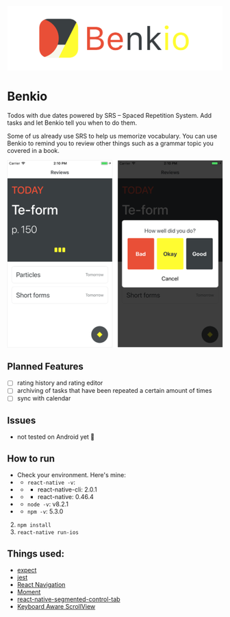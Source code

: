 <h3 align="center">
  <img src="/assets/banner.png" alt="Benkio icon" />
</h3>

# Benkio
Todos with due dates powered by SRS – Spaced Repetition System. Add tasks and let Benkio tell you when to do them.

Some of us already use SRS to help us memorize vocabulary. You can use Benkio to remind you to review other things such as a grammar topic you covered in a book.


<img src="/assets/screenshots.png" alt="screenshots" width="772"/>


## Planned Features
- [ ] rating history and rating editor
- [ ] archiving of tasks that have been repeated a certain amount of times
- [ ] sync with calendar

## Issues
- not tested on Android yet 🤷‍

## How to run
- Check your environment. Here's mine:
- - `react-native -v`:
- - - react-native-cli: 2.0.1
- - - react-native: 0.46.4
- - `node -v`: v8.2.1
- - `npm -v`: 5.3.0
2. `npm install`
3. `react-native run-ios`

## Things used:
- [expect](https://github.com/mjackson/expect)
- [jest](https://github.com/facebook/jest)
- [React Navigation](https://github.com/react-community/react-navigation)
- [Moment](http://momentjs.com)
- [react-native-segmented-control-tab](https://github.com/kirankalyan5/react-native-segmented-control-tab)
- [Keyboard Aware ScrollView](https://github.com/SudoPlz/react-native-keyboard-aware-scrollview)
